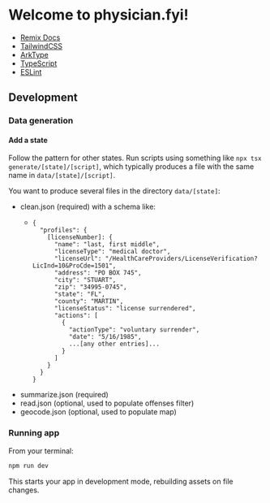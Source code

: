 # Welcome to physician.fyi!

- [Remix Docs](https://remix.run/docs)
- [TailwindCSS](https://tailwindcss.com/docs)
- [ArkType](https://arktype.io/docs/)
- [TypeScript](https://www.typescriptlang.org/docs/)
- [ESLint](https://eslint.org/docs/latest/)

## Development

### Data generation

#### Add a state

Follow the pattern for other states. Run scripts using something like `npx tsx generate/[state]/[script]`, which typically produces a file with the same name in `data/[state]/[script]`.

You want to produce several files in the directory `data/[state]`:

- clean.json (required) with a schema like:
  - ```
    {
      "profiles": {
        [licenseNumber]: {
          "name": "last, first middle",
          "licenseType": "medical doctor",
          "licenseUrl": "/HealthCareProviders/LicenseVerification?LicInd=10&ProCde=1501",
          "address": "PO BOX 745",
          "city": "STUART",
          "zip": "34995-0745",
          "state": "FL",
          "county": "MARTIN",
          "licenseStatus": "license surrendered",
          "actions": [
            {
              "actionType": "voluntary surrender",
              "date": "5/16/1985",
              ...[any other entries]...
            }
          ]
        }
      }
    }
    ```
- summarize.json (required)
- read.json (optional, used to populate offenses filter)
- geocode.json (optional, used to populate map)

### Running app

From your terminal:

```sh
npm run dev
```

This starts your app in development mode, rebuilding assets on file changes.
